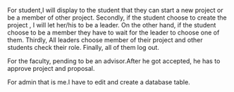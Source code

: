 For student,I will display to the student that they can start a new project or be a member of other project.
Secondly, if the student choose to create the project , I will let her/his to be a leader.
On the other hand, if the student choose to be a member they have to wait for the leader to choose one of them.
Thirdly, All leaders choose  member of their project and other students check their role.
Finally, all of them log out.

For the faculty, pending to be an advisor.After he got accepted, he has to approve project and proposal.

For admin that is me.I have to edit and create a database table.
